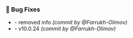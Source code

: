 ### :bug: Bug Fixes
- [](https://github.com/Farrukh-Olimov/Project-Python/commit/7af0e11f8342375dcd658cf4c63b350d32c4f3b7) - removed info *(commit by @Farrukh-Olimov)*
- [](https://github.com/Farrukh-Olimov/Project-Python/commit/89c6e6d57e747f6ae0624bbcd0ffe737f32f9d05) - v10.0.24 *(commit by @Farrukh-Olimov)*

